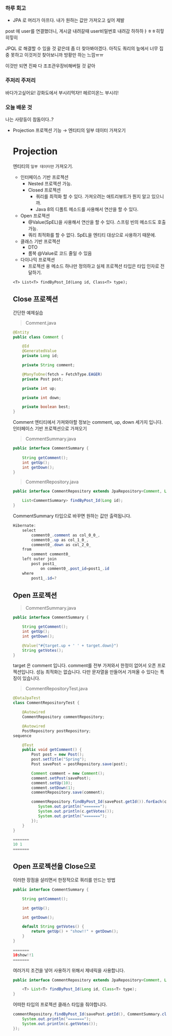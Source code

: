 ### 하루 회고

- JPA 로 머리가 아프다. 내가 원하는 값만 가져오고 싶어 제발

post 에 user를 연결했더니, 게시글 내려갈때 user비밀번호 내려감 하하하ㅏㅎㅎ히힣히힣히

JPQL 로 해결할 수 있을 것 같은데 좀 더 찾아봐야겠다. 아직도 쿼리의 늪에서 너무 집중 못하고 이것저것 찾아보니까 방황만 하는 느낌ㅠㅠ

이것만 되면 진짜 다 조조관우장비해버릴 것 같아

### 주저리 주저리

바다가고싶어요! 강화도에서 부시리먹자!! 헤르미온느 부시리!

### 오늘 배운 것

나는 사랑둥이 참돔이다..?


- Projection 프로젝션 기능
→ 엔티티의 일부 데이터 가져오기

    # **Projection**

    엔티티의 `일부 데이터만` 가져오기.

    - 인터페이스 기반 프로젝션
        - Nested 프로젝션 가능.
        - Closed 프로젝션
            - 쿼리를 최적화 할 수 있다. 가져오려는 애트리뷰트가 뭔지 알고 있으니까.
            - Java 8의 디폴트 메소드를 사용해서 연산을 할 수 있다.
    - Open 프로젝션
        - @Value(SpEL)을 사용해서 연산을 할 수 있다. 스프링 빈의 메소드도 호출 가능.
        - 쿼리 최적화를 할 수 없다. SpEL을 엔티티 대상으로 사용하기 때문에.
    - 클래스 기반 프로젝션
        - DTO
        - 롬복 @Value로 코드 줄일 수 있음
    - 다이나믹 프로젝션
        - 프로젝션 용 메소드 하나만 정의하고 실제 프로젝션 타입은 타입 인자로 전달하기.

    `<T> List<T> findByPost_Id(Long id, Class<T> type);`

    ## **Close 프로젝션**

    간단한 예제실습

    > Comment.java

    ```java
    @Entity
    public class Comment {

        @Id
        @GeneratedValue
        private Long id;

        private String comment;

        @ManyToOne(fetch = FetchType.EAGER)
        private Post post;

        private int up;

        private int down;

        private boolean best;
    }
    ```

    Comment 엔티티에서 가져와야할 정보는 comment, up, down 세가지 입니다. 인터페이스 기반 프로젝션으로 가져오기

    > CommentSummary.java

    ```java
    public interface CommentSummary {
        
        String getComment();
        int getUp();
        int getDown();
    }
    ```

    > CommentRepository.java

    ```java
    public interface CommentRepository extends JpaRepository<Comment, Long> {

        List<CommentSummary> findByPost_Id(Long id);
    }
    ```

    CommentSummary 타입으로 바꾸면 원하는 값만 출력됩니다.

    ```java
    Hibernate: 
        select
            comment0_.comment as col_0_0_,
            comment0_.up as col_1_0_,
            comment0_.down as col_2_0_ 
        from
            comment comment0_ 
        left outer join
            post post1_ 
                on comment0_.post_id=post1_.id 
        where
            post1_.id=?
    ```

    ## **Open 프로젝션**

    > CommentSummary.java

    ```java
    public interface CommentSummary {

        String getComment();
        int getUp();
        int getDown();

        @Value("#{target.up + ' ' + target.down}")
        String getVotes();
    }
    ```

    target 은 comment 입니다. comment를 전부 가져와서 한정이 없어서 오픈 프로젝션입니다. 성능 최적화는 없습니다. 다만 문자열을 만들어서 가져올 수 있다는 특징이 있습니다.

    > CommentRepositoryTest.java

    ```java
    @DataJpaTest
    class CommentRepositoryTest {

        @Autowired
        CommentRepository commentRepository;

        @Autowired
        PostRepository postRepository;
    sequence

        @Test
        public void getComment() {
            Post post = new Post();
            post.setTitle("Spring");
            Post savePost = postRepository.save(post);

            Comment comment = new Comment();
            comment.setPost(savePost);
            comment.setUp(10);
            comment.setDown(1);
            commentRepository.save(comment);

            commentRepository.findByPost_Id(savePost.getId()).forEach(c -> {
               System.out.println("=======");
               System.out.println(c.getVotes());
               System.out.println("=======");
            });
        }
    }
    ```

    ```java
    =======
    10 1
    =======
    ```

    ## **Open 프로젝션을 Close으로**

    이러한 장점을 살리면서 한정적으로 쿼리를 만드는 방법

    ```java
    public interface CommentSummary {

        String getComment();

        int getUp();

        int getDown();

        default String getVotes() {
            return getUp() + "show!!" + getDown();
        }
    }
    ```

    ```java
    =======
    10show!!1
    =======
    ```

    여러가지 조건을 넣어 사용하기 위해서 제네릭을 사용합니다.

    ```java
    public interface CommentRepository extends JpaRepository<Comment, Long> {

        <T> List<T> findByPost_Id(Long id, Class<T> type);
    }
    ```

    어떠한 타입의 프로젝션 클래스 타입을 줘야합니다.

    ```java
    commentRepository.findByPost_Id(savePost.getId(), CommentSummary.class).forEach(c -> {
        System.out.println("=======");
        System.out.println(c.getVotes());
    });
    ```

